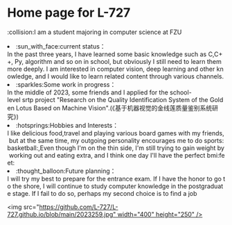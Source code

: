 # Home page for L-727

<p>:collision:I am a student majoring in computer science at FZU</p>
<li>:sun_with_face:current status：In the past three years, I have learned some basic knowledge such as C,C++, Py, algorithm and so on in school, but obviously I still need to learn them more deeply. I am interested in computer vision, deep learning and other knowledge, and I would like to learn related content through various channels.</li>
<li>:sparkles:Some work in progress：In the middle of 2023, some friends and I applied for the school-level srtp project "Research on the Quality Identification System of the Golden Lotus Based on Machine Vision".(《基于机器视觉的金线莲质量鉴别系统研究》)</li>
<li>:hotsprings:Hobbies and Interests：I like delicious food,travel and playing various board games with my friends, but at the same time, my outgoing personality encourages me to do sports:basketball:,Even though I'm on the thin side, I'm still trying to gain weight by working out and eating extra, and I think one day I'll have the perfect bmi:feet:</li>
<li>:thought_balloon:Future planning：I will try my best to prepare for the entrance exam. If I have the honor to go to the shore, I will continue to study computer knowledge in the postgraduate stage. If I fail to do so, perhaps my second choice is to find a job</li>

<img src="https://github.com/L-727/L-727.github.io/blob/main/2023259.jpg" width="400" height="250" /><br/>
